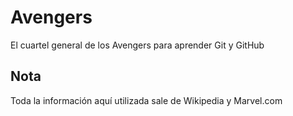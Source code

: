 # Avengers

El cuartel general de los Avengers para aprender Git y GitHub

## Nota
Toda la información aquí utilizada sale de Wikipedia y Marvel.com